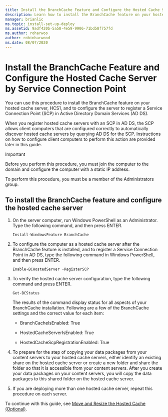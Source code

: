 ```yaml
---
title: Install the BranchCache Feature and Configure the Hosted Cache Server by Service Connection Point
description: Learn how to install the BranchCache feature on your hosted cache server, HCS1, and to configure the server to register an SCP in AD DS.
manager: brianlic
ms.topic: install-set-up-deploy
ms.assetid: 9adf420b-5a58-4e59-9906-71bd58f757fd
ms.author: roharwoo
author: robinharwood
ms.date: 08/07/2020
---
```


# Install the BranchCache Feature and Configure the Hosted Cache Server by Service Connection Point

You can use this procedure to install the BranchCache feature on your hosted cache server, HCS1, and to configure the server to register a Service Connection Point \(SCP\) in Active Directory Domain Services \(AD DS\).

When you register hosted cache servers with an SCP in AD DS, the SCP allows client computers that are configured correctly to automatically discover hosted cache servers by querying AD DS for the SCP. Instructions on how to configure client computers to perform this action are provided later in this guide.

>[!IMPORTANT]
>Before you perform this procedure, you must join the computer to the domain and configure the computer with a static IP address.

To perform this procedure, you must be a member of the Administrators group.

## To install the BranchCache feature and configure the hosted cache server

1. On the server computer, run Windows PowerShell as an Administrator. Type the following command, and then press ENTER.

    ```
    Install-WindowsFeature BranchCache
    ```

2.  To configure the computer as a hosted cache server after the BranchCache feature is installed, and to register a Service Connection Point in AD DS, type the following command in Windows PowerShell, and then press ENTER.

    ```
    Enable-BCHostedServer -RegisterSCP
    ```

3. To verify the hosted cache server configuration, type the following command and press ENTER.

    ```
    Get-BCStatus
    ```

    The results of the command display status for all aspects of your BranchCache installation. Following are a few of the BranchCache settings and the correct value for each item:

    -   BranchCacheIsEnabled: True

    -   HostedCacheServerIsEnabled: True

    -   HostedCacheScpRegistrationEnabled: True

4. To prepare for the step of copying your data packages from your content servers to your hosted cache servers, either identify an existing share on the hosted cache server or create a new folder and share the folder so that it is accessible from your content servers. After you create your data packages on your content servers, you will copy the data packages to this shared folder on the hosted cache server.

5. If you are deploying more than one hosted cache server, repeat this procedure on each server.

To continue with this guide, see [Move and Resize the Hosted Cache &#40;Optional&#41;](6-Bc-Move-Resize-Cache.md).
